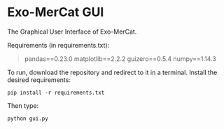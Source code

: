 # Exo-MerCat GUI

The Graphical User Interface of Exo-MerCat.

Requirements (in requirements.txt):

>  pandas==0.23.0
matplotlib==2.2.2
guizero==0.5.4
numpy==1.14.3


To run, download the repository and redirect to it in a terminal. Install the desired requirements:

`pip install -r requirements.txt `

Then type:

`python gui.py `